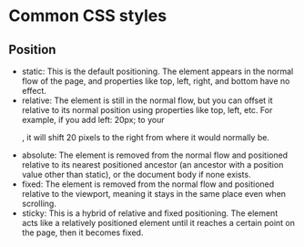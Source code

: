 # Common CSS styles 

## Position

- static: This is the default positioning. The element appears in the normal flow of the page, and properties like top, left, right, and bottom have no effect.
- relative: The element is still in the normal flow, but you can offset it relative to its normal position using properties like top, left, etc. For example, if you add left: 20px; to your <p>, it will shift 20 pixels to the right from where it would normally be.
- absolute: The element is removed from the normal flow and positioned relative to its nearest positioned ancestor (an ancestor with a position value other than static), or the document body if none exists.
- fixed: The element is removed from the normal flow and positioned relative to the viewport, meaning it stays in the same place even when scrolling.
- sticky: This is a hybrid of relative and fixed positioning. The element acts like a relatively positioned element until it reaches a certain point on the page, then it becomes fixed.
